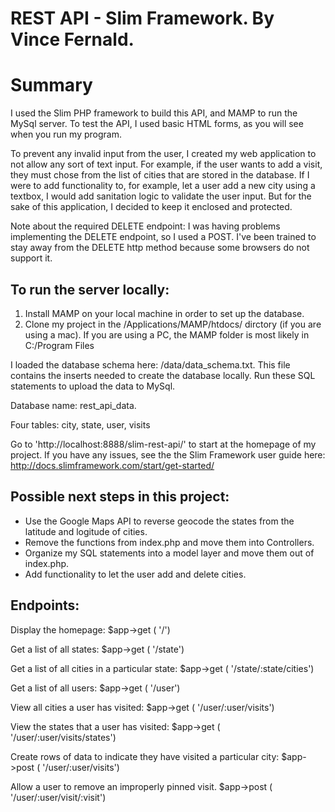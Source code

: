 # REST API - Slim Framework. By Vince Fernald.

# Summary
I used the Slim PHP framework to build this API, and MAMP to run the MySql server. To test the API, I used basic HTML forms, as you will see when you run my program.

To prevent any invalid input from the user, I created my web application to not allow any sort of text input. For example, if the user wants to add a visit, they must chose from the list of cities that are stored in the database. If I were to add functionality to, for example, let a user add a new city using a textbox, I would add sanitation logic to validate the user input. But for the sake of this application, I decided to keep it enclosed and protected.

Note about the required DELETE endpoint: I was having problems implementing the DELETE endpoint, so I used a POST. I've been trained to stay away from the DELETE http method because some browsers do not support it.

## To run the server locally:
1. Install MAMP on your local machine in order to set up the database. 
2. Clone my project in the /Applications/MAMP/htdocs/ dirctory (if you are using a mac). If you are using a PC, the MAMP folder is most likely in C:/Program Files
	
I loaded the database schema here: /data/data_schema.txt. This file contains the inserts needed to create the database locally. Run these SQL statements to upload the  data to MySql.

Database name: rest_api_data.

Four tables:
city, 
state, 
user, 
visits

Go to 'http://localhost:8888/slim-rest-api/' to start at the homepage of my project. If you have any issues, see the the Slim Framework user guide here: http://docs.slimframework.com/start/get-started/

## Possible next steps in this project:
- Use the Google Maps API to reverse geocode the states from the latitude and logitude of cities.
- Remove the functions from index.php and move them into Controllers.
- Organize my SQL statements into a model layer and move them out of index.php.
- Add functionality to let the user add and delete cities.


## Endpoints:
Display the homepage:
$app->get ( '/')

Get a list of all states:
$app->get ( '/state')

Get a list of all cities in a particular state:
$app->get ( '/state/:state/cities')

Get a list of all users:
$app->get ( '/user')

View all cities a user has visited:
$app->get ( '/user/:user/visits')

View the states that a user has visited:
$app->get ( '/user/:user/visits/states')

Create rows of data to indicate they have visited a particular city:
$app->post ( '/user/:user/visits')

Allow a user to remove an improperly pinned visit.
$app->post ( '/user/:user/visit/:visit')
